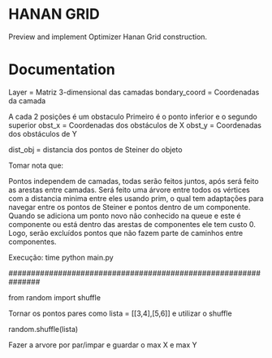 # HANAN GRID

Preview and implement Optimizer Hanan Grid construction.

# Documentation

Layer = Matriz 3-dimensional das camadas
bondary_coord = Coordenadas da camada

A cada 2 posições é um obstaculo
Primeiro é o ponto inferior e o segundo superior
obst_x = Coordenadas dos obstáculos de X
obst_y = Coordenadas dos obstáculos de Y

dist_obj = distancia dos pontos de Steiner do objeto

Tomar nota que:

Pontos independem de camadas, todas serão feitos juntos, após será feito as arestas entre camadas.
Será feito uma árvore entre todos os vértices com a distancia minima entre eles usando prim, o qual tem adaptações para navegar entre os pontos de Steiner e pontos dentro de um componente. 
Quando se adiciona um ponto novo não conhecido na queue e este é componente ou está dentro das arestas de componentes ele tem custo 0.
Logo, serão excluídos pontos que não fazem parte de caminhos entre componentes.

Execução:
time python main.py


###############################################################

from random import shuffle

Tornar os pontos pares como lista = [[3,4],[5,6]] e utilizar o shuffle

random.shuffle(lista)

Fazer a arvore por par/impar e guardar o max X e max Y
